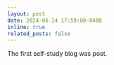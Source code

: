 ```yaml
---
layout: post
date: 2024-06-24 17:59:00-0400
inline: true
related_posts: false
---
```


The first self-study blog was post. 
